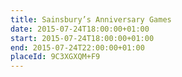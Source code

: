 ```yaml
---
title: Sainsbury’s Anniversary Games
date: 2015-07-24T18:00:00+01:00
start: 2015-07-24T18:00:00+01:00
end: 2015-07-24T22:00:00+01:00
placeId: 9C3XGXQM+F9
---
```

